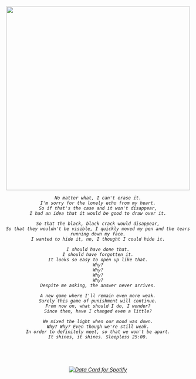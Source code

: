 

</a>

<h6 align="center"> 
  <img width="500" src="https://github.com/user-attachments/assets/9f9d3109-8fa3-4eff-9183-b12a67b24869">
  
 ~~~~~~~~~~~~~~~~~
No matter what, I can't erase it.
I'm sorry for the lonely echo from my heart.
So if that's the case and it won't disappear,
I had an idea that it would be good to draw over it.

So that the black, black crack would disappear,
So that they wouldn't be visible, I quickly moved my pen and the tears running down my face.
I wanted to hide it, no, I thought I could hide it.

I should have done that.
I should have forgotten it.
It looks so easy to open up like that.
Why?
Why?
Why?
Why?
Despite me asking, the answer never arrives.

A new game where I'll remain even more weak.
Surely this game of punishment will continue.
From now on, what should I do, I wonder?
Since then, have I changed even a little?

We mixed the light when our mood was down.
Why? Why? Even though we're still weak.
In order to definitely meet, so that we won't be apart.
It shines, it shines. Sleepless 25:00.
~~~~~~~~~~~~~~~~~~

</h6>

#
<h6 align="center"> 
</br>
</br>

<a href="https://data-card-for-spotify.herokuapp.com/card?user_id=u0u4aguznmg71vt7b17xnp0vc">
  <img src="https://data-card-for-spotify.herokuapp.com/api/card?user_id=u0u4aguznmg71vt7b17xnp0vc" alt="Data Card for Spotify">
</a>
